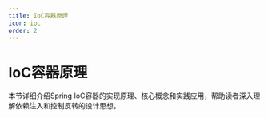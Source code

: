 ```yaml
---
title: IoC容器原理
icon: ioc
order: 2
---
```


# IoC容器原理

本节详细介绍Spring IoC容器的实现原理、核心概念和实践应用，帮助读者深入理解依赖注入和控制反转的设计思想。

